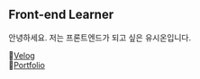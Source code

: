 ## Front-end Learner

안녕하세요. 저는 프론트엔드가 되고 싶은 유시온입니다.  

📌[Velog](https://velog.io/@yoosion030)  
📌[Portfolio](https://yoosion030.github.io/Portfolio/)

